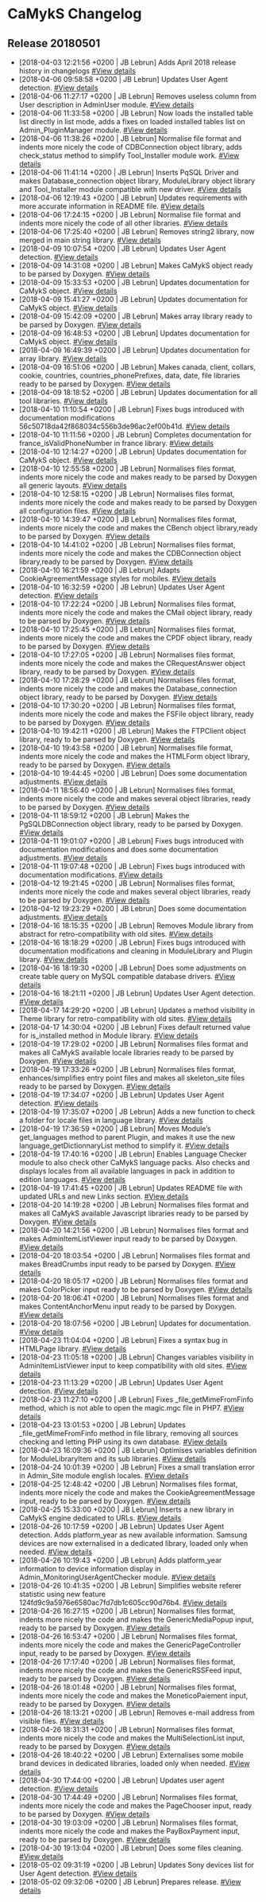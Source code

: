 # CaMykS Changelog
## Release 20180501

* [2018-04-03 12:21:56 +0200 | JB Lebrun] Adds April 2018 release history in changelogs [#View details](https://github.com/Dj1b/CaMykS/commit/7bea81b9bcfb08c7611bcb37e27aa80ab833c5c2)
* [2018-04-06 09:58:58 +0200 | JB Lebrun] Updates User Agent detection. [#View details](https://github.com/Dj1b/CaMykS/commit/39c8aab0157fa5013b6e6bf0e0dbf2a239314891)
* [2018-04-06 11:27:17 +0200 | JB Lebrun] Removes useless column from User description in AdminUser module. [#View details](https://github.com/Dj1b/CaMykS/commit/4f73bac9eb23455db5610302ac62697238cf3f03)
* [2018-04-06 11:33:58 +0200 | JB Lebrun] Now loads the installed table list directly in list mode, adds a fixes on loaded installed tables list on Admin_PluginManager module. [#View details](https://github.com/Dj1b/CaMykS/commit/51f8e4eed2e8e807c13e7eab83b7ec08fc0daa8c)
* [2018-04-06 11:38:26 +0200 | JB Lebrun] Normalise file format and indents more nicely the code of CDBConnection object library, adds check_status method to simplify Tool_Installer module work. [#View details](https://github.com/Dj1b/CaMykS/commit/6999878d77e7f19b5f9f9fe9ec7fbb4a646cc5af)
* [2018-04-06 11:41:14 +0200 | JB Lebrun] Inserts PqSQL Driver and makes Database_connection object library, ModuleLibrary object library and Tool_Installer module compatible with new driver. [#View details](https://github.com/Dj1b/CaMykS/commit/dc62ce554210579c11d3b6cd4e5883c447aa89b7)
* [2018-04-06 12:19:43 +0200 | JB Lebrun] Updates requirements with more accurate information in README file. [#View details](https://github.com/Dj1b/CaMykS/commit/116a383483aeb049394df460138ea2a3d8adeeb4)
* [2018-04-06 17:24:15 +0200 | JB Lebrun] Normalise file format and indents more nicely the code of all other libraries. [#View details](https://github.com/Dj1b/CaMykS/commit/92a7752081689255f88776248802e365abd08f48)
* [2018-04-06 17:25:40 +0200 | JB Lebrun] Removes string2 library, now merged in main string library. [#View details](https://github.com/Dj1b/CaMykS/commit/ea7d3a8bf4c6018cd6ea8045076352e371eda8e6)
* [2018-04-09 10:07:54 +0200 | JB Lebrun] Updates User Agent detection. [#View details](https://github.com/Dj1b/CaMykS/commit/d74962e8dc7aef05baa4087db6406cbd2d2f86dc)
* [2018-04-09 14:31:08 +0200 | JB Lebrun] Makes CaMykS object ready to be parsed by Doxygen. [#View details](https://github.com/Dj1b/CaMykS/commit/50c66911f9bf6762375af1d419b2343aaa0d13c2)
* [2018-04-09 15:33:53 +0200 | JB Lebrun] Updates documentation for CaMykS object. [#View details](https://github.com/Dj1b/CaMykS/commit/bd3868aaec18f2fb64f2af5660592e2682619ac6)
* [2018-04-09 15:41:27 +0200 | JB Lebrun] Updates documentation for CaMykS object. [#View details](https://github.com/Dj1b/CaMykS/commit/8b46f50ea81e0d154bf5231e227d6c345713e583)
* [2018-04-09 15:42:09 +0200 | JB Lebrun] Makes array library ready to be parsed by Doxygen. [#View details](https://github.com/Dj1b/CaMykS/commit/5bce6b325087fc69babe5b6a8c104947aa408ae5)
* [2018-04-09 16:48:53 +0200 | JB Lebrun] Updates documentation for CaMykS object. [#View details](https://github.com/Dj1b/CaMykS/commit/c66962e3e818d00d5a26ff8ea4c121d30831ace9)
* [2018-04-09 16:49:39 +0200 | JB Lebrun] Updates documentation for array library. [#View details](https://github.com/Dj1b/CaMykS/commit/881faef95ad705d25f22b4625e9aa5515d6ec8b8)
* [2018-04-09 16:51:06 +0200 | JB Lebrun] Makes canada, client, collars, cookie, countries, countries_phonePrefixes, data, date, file libraries ready to be parsed by Doxygen. [#View details](https://github.com/Dj1b/CaMykS/commit/56c50718da42f868034c556b3de96ac2ef00b41d)
* [2018-04-09 18:18:52 +0200 | JB Lebrun] Updates documentation for all tool libraries. [#View details](https://github.com/Dj1b/CaMykS/commit/83c3b1f68e22e0a8d0f825bf6264569e32a494a7)
* [2018-04-10 11:10:54 +0200 | JB Lebrun] Fixes bugs introduced with documentation modifications 56c50718da42f868034c556b3de96ac2ef00b41d. [#View details](https://github.com/Dj1b/CaMykS/commit/93abd5184c1c895589325cb8376ec8a3fc0cb386)
* [2018-04-10 11:11:56 +0200 | JB Lebrun] Completes documentation for france_isValidPhoneNumber in france library. [#View details](https://github.com/Dj1b/CaMykS/commit/27f33eef962c7feadebbae21ca1cc2010ce6dd2a)
* [2018-04-10 12:14:27 +0200 | JB Lebrun] Updates documentation for CaMykS object. [#View details](https://github.com/Dj1b/CaMykS/commit/b0b7660140290083ad3419e6e92a555174ebde9a)
* [2018-04-10 12:55:58 +0200 | JB Lebrun] Normalises files format, indents more nicely the code and makes ready to be parsed by Doxygen all generic layouts. [#View details](https://github.com/Dj1b/CaMykS/commit/b90c5b38ecd13f0be91272d0078f1c421a255b57)
* [2018-04-10 12:58:15 +0200 | JB Lebrun] Normalises files format, indents more nicely the code and makes ready to be parsed by Doxygen all configuration files. [#View details](https://github.com/Dj1b/CaMykS/commit/338b9050439a9a3ad786cd4f984d47acff85e920)
* [2018-04-10 14:39:47 +0200 | JB Lebrun] Normalises files format, indents more nicely the code and makes the CBench object library,ready to be parsed by Doxygen. [#View details](https://github.com/Dj1b/CaMykS/commit/2944f9242310ee9c77bb8c55d8a6ce59f42be237)
* [2018-04-10 14:41:02 +0200 | JB Lebrun] Normalises files format, indents more nicely the code and makes the CDBConnection object library,ready to be parsed by Doxygen. [#View details](https://github.com/Dj1b/CaMykS/commit/07d4e7ea71233081aa91260673f6a92843b062a9)
* [2018-04-10 16:21:59 +0200 | JB Lebrun] Adapts CookieAgreementMessage styles for mobiles. [#View details](https://github.com/Dj1b/CaMykS/commit/adf37452db712dcdb4436b00b1d09fc827767048)
* [2018-04-10 16:32:59 +0200 | JB Lebrun] Updates User Agent detection. [#View details](https://github.com/Dj1b/CaMykS/commit/8872158b03be2fb9f3de6797137baf2eb80bed58)
* [2018-04-10 17:22:24 +0200 | JB Lebrun] Normalises files format, indents more nicely the code and makes the CMail object library, ready to be parsed by Doxygen. [#View details](https://github.com/Dj1b/CaMykS/commit/31aed79aaaaeddea4f2bec2e06d4e84d59631bae)
* [2018-04-10 17:25:45 +0200 | JB Lebrun] Normalises files format, indents more nicely the code and makes the CPDF object library, ready to be parsed by Doxygen. [#View details](https://github.com/Dj1b/CaMykS/commit/8f794da401ae59436e8cdc18b8255e4ad221e435)
* [2018-04-10 17:27:05 +0200 | JB Lebrun] Normalises files format, indents more nicely the code and makes the CRequestAnswer object library, ready to be parsed by Doxygen. [#View details](https://github.com/Dj1b/CaMykS/commit/bc12fe1ecce674635218d479013696fd537d6a6c)
* [2018-04-10 17:28:29 +0200 | JB Lebrun] Normalises files format, indents more nicely the code and makes the Database_connection object library, ready to be parsed by Doxygen. [#View details](https://github.com/Dj1b/CaMykS/commit/b6ae7ff6d0b4530111653355e56def2116b51667)
* [2018-04-10 17:30:20 +0200 | JB Lebrun] Normalises files format, indents more nicely the code and makes the FSFile object library, ready to be parsed by Doxygen. [#View details](https://github.com/Dj1b/CaMykS/commit/f29b1b4213c6992ae140e4ca6ee14d3bf68542a9)
* [2018-04-10 19:42:11 +0200 | JB Lebrun] Makes the FTPClient object library, ready to be parsed by Doxygen. [#View details](https://github.com/Dj1b/CaMykS/commit/51ba145e7ad2da2aec3fc51c3dbdf704aef51692)
* [2018-04-10 19:43:58 +0200 | JB Lebrun] Normalises file format, indents more nicely the code and makes the HTMLForm object library, ready to be parsed by Doxygen. [#View details](https://github.com/Dj1b/CaMykS/commit/5673b1796cb90290b5abe6efa68ee1340390e119)
* [2018-04-10 19:44:45 +0200 | JB Lebrun] Does some documentation adjustments. [#View details](https://github.com/Dj1b/CaMykS/commit/bad3860270c04d71cd2edecfdcc6af70f26bcd9b)
* [2018-04-11 18:56:40 +0200 | JB Lebrun] Normalises files format, indents more nicely the code and makes several object libraries, ready to be parsed by Doxygen. [#View details](https://github.com/Dj1b/CaMykS/commit/d0afacad28dcc67e24396eb849beff2b90a5bd0a)
* [2018-04-11 18:59:12 +0200 | JB Lebrun] Makes the PgSQLDBConnection object library, ready to be parsed by Doxygen. [#View details](https://github.com/Dj1b/CaMykS/commit/dbb67247e649e3b42029885c90618554d0983741)
* [2018-04-11 19:01:07 +0200 | JB Lebrun] Fixes bugs introduced with documentation modifications and does some documentation adjustments. [#View details](https://github.com/Dj1b/CaMykS/commit/1bbfda8c2f056cbae078bd37ee9533e78b7a3c91)
* [2018-04-11 19:07:48 +0200 | JB Lebrun] Fixes bugs introduced with documentation modifications. [#View details](https://github.com/Dj1b/CaMykS/commit/192561ae652906a9b691cc3398c26ebae321a547)
* [2018-04-12 19:21:45 +0200 | JB Lebrun] Normalises files format, indents more nicely the code and makes several object libraries, ready to be parsed by Doxygen. [#View details](https://github.com/Dj1b/CaMykS/commit/b9104b0fd06102732d772686e56f0e421ec5e392)
* [2018-04-12 19:23:29 +0200 | JB Lebrun] Does some documentation adjustments. [#View details](https://github.com/Dj1b/CaMykS/commit/95c6575ebf94ff1ee7bb0e22114019bac7129f52)
* [2018-04-16 18:15:35 +0200 | JB Lebrun] Removes Module library from abstract for retro-compatibility with old sites. [#View details](https://github.com/Dj1b/CaMykS/commit/c221ae43514ee8d2f38bfbba670c71004395c2eb)
* [2018-04-16 18:18:29 +0200 | JB Lebrun] Fixes bugs introduced with documentation modifications and cleaning in ModuleLibrary and Plugin library. [#View details](https://github.com/Dj1b/CaMykS/commit/2eb81b12ceaf6d77803db9cbd03d3ec3b65d0beb)
* [2018-04-16 18:19:30 +0200 | JB Lebrun] Does some adjustments on create table query on MySQL compatible database drivers. [#View details](https://github.com/Dj1b/CaMykS/commit/9735c580c325b9732135afdb2edaf7940de0d252)
* [2018-04-16 18:21:11 +0200 | JB Lebrun] Updates User Agent detection. [#View details](https://github.com/Dj1b/CaMykS/commit/0e7edcaa7459c0d30653b60d448909cf8c31f0d5)
* [2018-04-17 14:29:20 +0200 | JB Lebrun] Updates a method visibility in Theme library for retro-compatibility with old sites. [#View details](https://github.com/Dj1b/CaMykS/commit/6c355f627af231a73d6c52574be23ea04b7bb48c)
* [2018-04-17 14:30:04 +0200 | JB Lebrun] Fixes default returned value for is_installed method in Module library. [#View details](https://github.com/Dj1b/CaMykS/commit/5b7de8d933f8956cf8cf4139acc5b243de2b339d)
* [2018-04-19 17:29:02 +0200 | JB Lebrun] Normalises files format and makes all CaMykS available locale libraries ready to be parsed by Doxygen. [#View details](https://github.com/Dj1b/CaMykS/commit/f4830d533d1eb6b293355cbb734e1cdf8dfcf3d2)
* [2018-04-19 17:33:26 +0200 | JB Lebrun] Normalises files format, enhances/simplifies entry point files and makes all skeleton_site files ready to be parsed by Doxygen. [#View details](https://github.com/Dj1b/CaMykS/commit/7df4f198a05d7f994590823015e387d4ddbf029c)
* [2018-04-19 17:34:07 +0200 | JB Lebrun] Updates User Agent detection. [#View details](https://github.com/Dj1b/CaMykS/commit/22f707abef2b6abe205f4a1d15e8c63b549de7f2)
* [2018-04-19 17:35:07 +0200 | JB Lebrun] Adds a new function to check a folder for locale files in language library. [#View details](https://github.com/Dj1b/CaMykS/commit/488323e3ebfcecf1eb7aa2d5ea6acbcdf1fb99e3)
* [2018-04-19 17:36:59 +0200 | JB Lebrun] Moves Module’s get_languages method to parent Plugin, and makes it use the new language_getDictionnaryList method to simplify it. [#View details](https://github.com/Dj1b/CaMykS/commit/a94e8e113a6a1f4c4315427e37ec0238e0d1c788)
* [2018-04-19 17:40:16 +0200 | JB Lebrun] Enables Language Checker module to also check other CaMykS language packs. Also checks and displays locales from all available languages in pack in addition to edition languages. [#View details](https://github.com/Dj1b/CaMykS/commit/8213c98066e429adaa2bfad25576cc82f092a30b)
* [2018-04-19 17:41:45 +0200 | JB Lebrun] Updates README file with updated URLs and new Links section. [#View details](https://github.com/Dj1b/CaMykS/commit/e0f54ab39a7dbb2640ee9ea7fc50f6c8fea5f6e9)
* [2018-04-20 14:19:28 +0200 | JB Lebrun] Normalises files format and makes all CaMykS available Javascript libraries ready to be parsed by Doxygen. [#View details](https://github.com/Dj1b/CaMykS/commit/17faea5a361dc0eb444d5d2ca344921a44ac6971)
* [2018-04-20 14:21:56 +0200 | JB Lebrun] Normalises files format and makes AdminItemListViewer input ready to be parsed by Doxygen. [#View details](https://github.com/Dj1b/CaMykS/commit/c7db49314cf96523348a9644ee606227d3bd9114)
* [2018-04-20 18:03:54 +0200 | JB Lebrun] Normalises files format and makes BreadCrumbs input ready to be parsed by Doxygen. [#View details](https://github.com/Dj1b/CaMykS/commit/4cd5f3ea1533a96ab824615d12511bc7197feb53)
* [2018-04-20 18:05:17 +0200 | JB Lebrun] Normalises files format and makes ColorPicker input ready to be parsed by Doxygen. [#View details](https://github.com/Dj1b/CaMykS/commit/ceb04c3b2ddf25ec711755d186db932a1b1039a5)
* [2018-04-20 18:06:41 +0200 | JB Lebrun] Normalises files format and makes ContentAnchorMenu input ready to be parsed by Doxygen. [#View details](https://github.com/Dj1b/CaMykS/commit/613ed5e33a00dc51f9e07dd8c721e21a9122c3cc)
* [2018-04-20 18:07:56 +0200 | JB Lebrun] Updates for documentation. [#View details](https://github.com/Dj1b/CaMykS/commit/3c8d3189744034752352b32fa6b651fc70bd9e6f)
* [2018-04-23 11:04:04 +0200 | JB Lebrun] Fixes a syntax bug in HTMLPage library. [#View details](https://github.com/Dj1b/CaMykS/commit/e67bc1fd8286e2cae46303e4993d57253dd47b34)
* [2018-04-23 11:05:18 +0200 | JB Lebrun] Changes variables visibility in AdminItemListViewer input to keep compatibility with old sites. [#View details](https://github.com/Dj1b/CaMykS/commit/6366674e7db8163ceb208b4b9bd3e3be75f27c2b)
* [2018-04-23 11:13:29 +0200 | JB Lebrun] Updates User Agent detection. [#View details](https://github.com/Dj1b/CaMykS/commit/f2cb44a461aacccc89428c2af39432365c58a964)
* [2018-04-23 11:27:10 +0200 | JB Lebrun] Fixes _file_getMimeFromFinfo method, which is not able to open the magic.mgc file in PHP7. [#View details](https://github.com/Dj1b/CaMykS/commit/204b66bdb47f11dfc0edd6cbb9d7ff4530e2e3aa)
* [2018-04-23 13:01:53 +0200 | JB Lebrun] Updates _file_getMimeFromFinfo method in file library, removing all sources checking and letting PHP using its own database. [#View details](https://github.com/Dj1b/CaMykS/commit/5534a62e3f8c3a6f31f9d625d327cd486119b9bb)
* [2018-04-23 16:09:36 +0200 | JB Lebrun] Optimises variables definition for ModuleLibraryItem and its sub libraries. [#View details](https://github.com/Dj1b/CaMykS/commit/349d7c17620a9934ffebce9d474ea4c72989e5cc)
* [2018-04-24 10:01:39 +0200 | JB Lebrun] Fixes a small translation error in Admin_Site module english locales. [#View details](https://github.com/Dj1b/CaMykS/commit/cd1263d727a585abff4f9e746822a2587f563e60)
* [2018-04-25 12:48:42 +0200 | JB Lebrun] Normalises files format, indents more nicely the code and makes the CookieAgreementMessage input, ready to be parsed by Doxygen. [#View details](https://github.com/Dj1b/CaMykS/commit/bb41c3bb8b59c57b2a24ee80c20af792a80852b4)
* [2018-04-25 15:33:00 +0200 | JB Lebrun] Inserts a new library in CaMykS engine dedicated to URLs. [#View details](https://github.com/Dj1b/CaMykS/commit/124fd9c9a5976e6580ac7fd7db1c605cc90d76b4)
* [2018-04-26 10:17:59 +0200 | JB Lebrun] Updates User Agent detection. Adds platform_year as new available information. Samsung devices are now externalised in a dedicated library, loaded only when needed. [#View details](https://github.com/Dj1b/CaMykS/commit/3e9387bfc5f830e3abe8b4fd29afa92196d256c8)
* [2018-04-26 10:19:43 +0200 | JB Lebrun] Adds platform_year information to device information display in Admin_MonitoringUserAgentChecker module. [#View details](https://github.com/Dj1b/CaMykS/commit/93411d320c403f894ffe0e7219db340a5cf97f41)
* [2018-04-26 10:41:35 +0200 | JB Lebrun] Simplifies website referer statistic using new feature 124fd9c9a5976e6580ac7fd7db1c605cc90d76b4. [#View details](https://github.com/Dj1b/CaMykS/commit/bc0edbbdf69cbb297042d5b188582d88e422f2ea)
* [2018-04-26 16:27:15 +0200 | JB Lebrun] Normalises files format, indents more nicely the code and makes the GenericMediaPopup input, ready to be parsed by Doxygen. [#View details](https://github.com/Dj1b/CaMykS/commit/dde504177ad12258b46ae44c474da82975681880)
* [2018-04-26 16:53:47 +0200 | JB Lebrun] Normalises files format, indents more nicely the code and makes the GenericPageController input, ready to be parsed by Doxygen. [#View details](https://github.com/Dj1b/CaMykS/commit/baa284c091a7e537df2f774b7c2f78021135c7f4)
* [2018-04-26 17:17:40 +0200 | JB Lebrun] Normalises files format, indents more nicely the code and makes the GenericRSSFeed input, ready to be parsed by Doxygen. [#View details](https://github.com/Dj1b/CaMykS/commit/15bc2cdbe22fd21039695c10067a8d7c90039db6)
* [2018-04-26 18:01:48 +0200 | JB Lebrun] Normalises files format, indents more nicely the code and makes the MoneticoPaiement input, ready to be parsed by Doxygen. [#View details](https://github.com/Dj1b/CaMykS/commit/a350066798c1ecf0cf3a5438e505e829c92612b2)
* [2018-04-26 18:13:21 +0200 | JB Lebrun] Removes e-mail address from visible files. [#View details](https://github.com/Dj1b/CaMykS/commit/b649574a29213379fb5a590df4a6971d55657eba)
* [2018-04-26 18:31:31 +0200 | JB Lebrun] Normalises files format, indents more nicely the code and makes the MultiSelectionList input, ready to be parsed by Doxygen. [#View details](https://github.com/Dj1b/CaMykS/commit/fcafe790a057a260922eee0b4acf4fee7ed7534b)
* [2018-04-26 18:40:22 +0200 | JB Lebrun] Externalises some mobile brand devices in dedicated libraries, loaded only when needed. [#View details](https://github.com/Dj1b/CaMykS/commit/c58322a2aa19adec46a2eea0c3e6f18466b87a87)
* [2018-04-30 17:44:00 +0200 | JB Lebrun] Updates user agent detection. [#View details](https://github.com/Dj1b/CaMykS/commit/765d92fb0cad7a69ef6ad0fc5e1148c5b43df597)
* [2018-04-30 17:44:49 +0200 | JB Lebrun] Normalises files format, indents more nicely the code and makes the PageChooser input, ready to be parsed by Doxygen. [#View details](https://github.com/Dj1b/CaMykS/commit/d8020c33dd3b934b807ed424ef508d60a7abf036)
* [2018-04-30 19:03:09 +0200 | JB Lebrun] Normalises files format, indents more nicely the code and makes the PayBoxPayment input, ready to be parsed by Doxygen. [#View details](https://github.com/Dj1b/CaMykS/commit/110d20dd91fd82d3f5d411b7187792c973cf5138)
* [2018-04-30 19:13:04 +0200 | JB Lebrun] Does some files cleaning. [#View details](https://github.com/Dj1b/CaMykS/commit/0d537d689729fb265c2f3236f5ddd078492847fd)
* [2018-05-02 09:31:19 +0200 | JB Lebrun] Updates Sony devices list for User Agent detection. [#View details](https://github.com/Dj1b/CaMykS/commit/dca9130bbf0d29ea6f796f26c2b296ed35cc80fe)
* [2018-05-02 09:32:06 +0200 | JB Lebrun] Prepares release. [#View details](https://github.com/Dj1b/CaMykS/commit/a5771d27044132ee48b036aaa44e503fbfd613ca)
